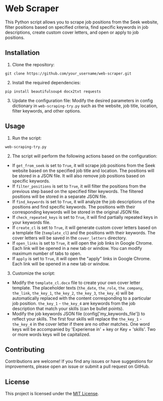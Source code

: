 # Web Scraper

This Python script allows you to scrape job positions from the Seek website, filter positions based on specified criteria, find specific keywords in job descriptions, create custom cover letters, and open or apply to job positions.

## Installation

1. Clone the repository:

`git clone https://github.com/your_username/web-scraper.git`

2. Install the required dependencies:

`pip install beautifulsoup4 docx2txt requests`

3. Update the configuration file:
Modify the desired parameters in config dictionary in `web-scraping-try.py` such as the website, job title, location, filter keywords, and other options.

## Usage

1. Run the script:

`web-scraping-try.py`

2. The script will perform the following actions based on the configuration:
- If `get_from_seek` is set to `True`, it will scrape job positions from the Seek website based on the specified job title and location. The positions will be stored in a JSON file. It will also remove job positions based on specific keywords.
- If `filter_positions` is set to `True`, it will filter the positions from the previous step based on the specified filter keywords. The filtered positions will be stored in a separate JSON file.
- If `find_keywords` is set to `True`, it will analyze the job descriptions of the positions and find specific keywords. The positions with their corresponding keywords will be stored in the original JSON file.
- If `check_repeated_keys` is set to `True`, it will find partially repeated keys in your keywords file.
- If `create_cl` is set to `True`, it will generate custom cover letters based on a template file (`template_cl`) and the positions with their keywords. The cover letters will be saved in the `cover_letters` directory.
- If `open_links` is set to `True`, it will open the job links in Google Chrome. Each link will be opened in a new tab or window. You can modify maximum number of tabs to open.
- If `apply` is set to `True`, it will open the "apply" links in Google Chrome. Each link will be opened in a new tab or window.

3. Customize the script:
- Modify the `template_cl.docx` file to create your own cover letter template. The placeholder texts (`the_date`, `the_role`, `the_company`, `the_link`, `the_key_1`, `the_key_2`, `the_key_3`, `the_key_4`) will be automatically replaced with the content corresponding to a particular job position. `the_key_1` - `the_key_4` are  keywords from the job description that match your skills (can be bullet points).
- Modify the job keywords JSON file (config['my_keywords_file']) to reflect your skills. The first four skills will replace the `the_key_1` - `the_key_4` in the cover letter if there are no other matches. One word keys will be accompanied by 'Experiense in' + key or Key + 'skills'. Two or more words keys will be capitalized.

## Contributing

Contributions are welcome! If you find any issues or have suggestions for improvements, please open an issue or submit a pull request on GitHub.

## License

This project is licensed under the [MIT License](LICENSE).
